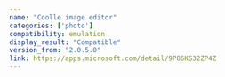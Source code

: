 ```yaml
---
name: "Coolle image editor"
categories: ['photo']
compatibility: emulation
display_result: "Compatible"
version_from: "2.0.5.0"
link: https://apps.microsoft.com/detail/9P86KS32ZP4Z
---
```

